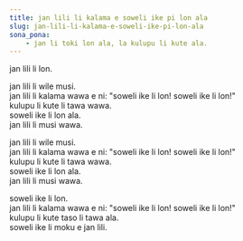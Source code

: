 ```yaml
---
title: jan lili li kalama e soweli ike pi lon ala
slug: jan-lili-li-kalama-e-soweli-ike-pi-lon-ala
sona_pona:
    - jan li toki lon ala, la kulupu li kute ala.
---
```


jan lili li lon. <br>

jan lili li wile musi. <br>
jan lili li kalama wawa e ni: "soweli ike li lon! soweli ike li lon!" <br>
kulupu li kute li tawa wawa. <br>
soweli ike li lon ala. <br>
jan lili li musi wawa. <br>

jan lili li wile musi. <br>
jan lili li kalama wawa e ni: "soweli ike li lon! soweli ike li lon!" <br>
kulupu li kute li tawa wawa. <br>
soweli ike li lon ala. <br>
jan lili li musi wawa. <br>

soweli ike li lon. <br>
jan lili li kalama wawa e ni: "soweli ike li lon! soweli ike li lon!" <br>
kulupu li kute taso li tawa ala. <br>
soweli ike li moku e jan lili. <br>
